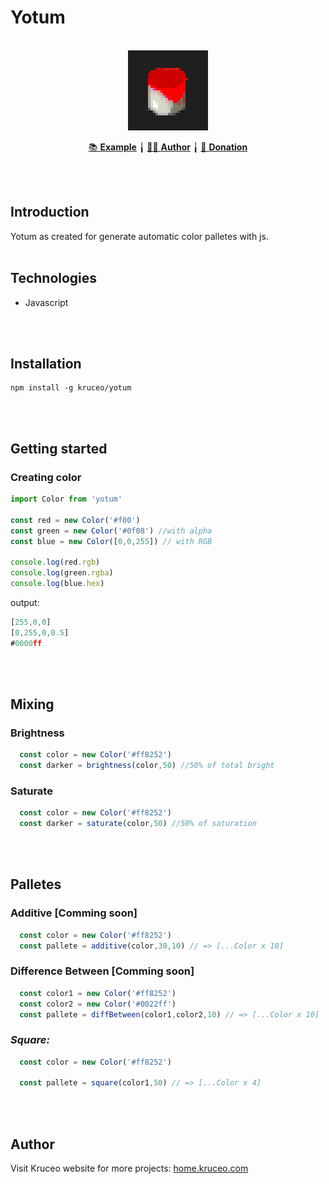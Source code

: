 # Yotum

<br>
<div align='center'>
<img src="./icon.png" width=128px>


<a href="https://yotum.kruceo.com">📚 <strong>Example</strong></a> ╽
<a href="https://home.kruceo.com">🧒🏼 <strong>Author</strong></a> ╽
<a href="https://home.kruceo.com/donation">🎁 <strong>Donation</strong></a>
</div>
<br>
<br>

## **Introduction**

Yotum as created for generate automatic color palletes with js.
<br><br>
## **Technologies**

* Javascript

<br><br>
## **Installation**
```
npm install -g kruceo/yotum

```
<br><br>
## **Getting started**

### Creating color

```js
import Color from 'yotum'

const red = new Color('#f00')
const green = new Color('#0f08') //with alpha
const blue = new Color([0,0,255]) // with RGB

console.log(red.rgb)
console.log(green.rgba)
console.log(blue.hex)
```
output:
```js
[255,0,0]
[0,255,0,0.5]
#0000ff
```
<br><br>

## **Mixing**

### Brightness


```js
  const color = new Color('#ff8252')
  const darker = brightness(color,50) //50% of total bright
```

### Saturate


```js
  const color = new Color('#ff8252')
  const darker = saturate(color,50) //50% of saturation
```
<br><br>

## **Palletes**

### Additive [Comming soon]


```js
  const color = new Color('#ff8252')
  const pallete = additive(color,30,10) // => [...Color x 10]
```

### Difference Between [Comming soon]


```js
  const color1 = new Color('#ff8252')
  const color2 = new Color('#0022ff')
  const pallete = diffBetween(color1,color2,10) // => [...Color x 10]
```

### ***Square:***


```js
  const color = new Color('#ff8252')
  
  const pallete = square(color1,50) // => [...Color x 4]
```
<br><br>
## Author
Visit Kruceo website for more projects: <a href='https://home.kruceo.com'>home.kruceo.com